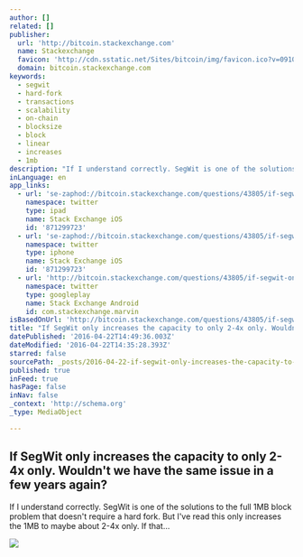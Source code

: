 ```yaml
---
author: []
related: []
publisher:
  url: 'http://bitcoin.stackexchange.com'
  name: Stackexchange
  favicon: 'http://cdn.sstatic.net/Sites/bitcoin/img/favicon.ico?v=0910168c5c65'
  domain: bitcoin.stackexchange.com
keywords:
  - segwit
  - hard-fork
  - transactions
  - scalability
  - on-chain
  - blocksize
  - block
  - linear
  - increases
  - 1mb
description: "If I understand correctly. SegWit is one of the solutions to the full 1MB block problem that doesn't require a hard fork. But I've read this only increases the 1MB to maybe about 2-4x only. If that..."
inLanguage: en
app_links:
  - url: 'se-zaphod://bitcoin.stackexchange.com/questions/43805/if-segwit-only-increases-the-capacity-to-only-2-4x-only-wouldnt-we-have-the-sa'
    namespace: twitter
    type: ipad
    name: Stack Exchange iOS
    id: '871299723'
  - url: 'se-zaphod://bitcoin.stackexchange.com/questions/43805/if-segwit-only-increases-the-capacity-to-only-2-4x-only-wouldnt-we-have-the-sa'
    namespace: twitter
    type: iphone
    name: Stack Exchange iOS
    id: '871299723'
  - url: 'http://bitcoin.stackexchange.com/questions/43805/if-segwit-only-increases-the-capacity-to-only-2-4x-only-wouldnt-we-have-the-sa'
    namespace: twitter
    type: googleplay
    name: Stack Exchange Android
    id: com.stackexchange.marvin
isBasedOnUrl: 'http://bitcoin.stackexchange.com/questions/43805/if-segwit-only-increases-the-capacity-to-only-2-4x-only-wouldnt-we-have-the-sa'
title: "If SegWit only increases the capacity to only 2-4x only. Wouldn't we have the same issue in a few years again?"
datePublished: '2016-04-22T14:49:36.003Z'
dateModified: '2016-04-22T14:35:28.393Z'
starred: false
sourcePath: _posts/2016-04-22-if-segwit-only-increases-the-capacity-to-only-2-4x-only-wou.md
published: true
inFeed: true
hasPage: false
inNav: false
_context: 'http://schema.org'
_type: MediaObject

---
```

<article style=""><h1>If SegWit only increases the capacity to only 2-4x only. Wouldn't we have the same issue in a few years again?</h1><p>If I understand correctly. SegWit is one of the solutions to the full 1MB block problem that doesn't require a hard fork. But I've read this only increases the 1MB to maybe about 2-4x only. If that...</p><img src="http://cdn.sstatic.net/Sites/bitcoin/img/apple-touch-icon.png?v=a43e5a337e6b&amp;a" /></article>